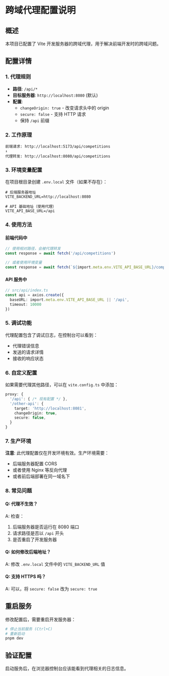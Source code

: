 # 跨域代理配置说明

## 概述

本项目已配置了 Vite 开发服务器的跨域代理，用于解决前端开发时的跨域问题。

## 配置详情

### 1. 代理规则

- **路径**: `/api/*`
- **目标服务器**: `http://localhost:8080` (默认)
- **配置**: 
  - `changeOrigin: true` - 改变请求头中的 origin
  - `secure: false` - 支持 HTTP 请求
  - 保持 `/api` 前缀

### 2. 工作原理

```
前端请求: http://localhost:5173/api/competitions
↓
代理转发: http://localhost:8080/api/competitions
```

### 3. 环境变量配置

在项目根目录创建 `.env.local` 文件（如果不存在）：

```env
# 后端服务器地址
VITE_BACKEND_URL=http://localhost:8080

# API 基础地址（使用代理）
VITE_API_BASE_URL=/api
```

### 4. 使用方法

#### 前端代码中
```typescript
// 使用相对路径，会被代理转发
const response = await fetch('/api/competitions')

// 或者使用环境变量
const response = await fetch(`${import.meta.env.VITE_API_BASE_URL}/competitions`)
```

#### API 服务中
```typescript
// src/api/index.ts
const api = axios.create({
  baseURL: import.meta.env.VITE_API_BASE_URL || '/api',
  timeout: 10000
})
```

### 5. 调试功能

代理配置包含了调试日志，在控制台可以看到：
- 代理错误信息
- 发送的请求详情
- 接收的响应状态

### 6. 自定义配置

如果需要代理其他路径，可以在 `vite.config.ts` 中添加：

```typescript
proxy: {
  '/api': { /* 现有配置 */ },
  '/other-api': {
    target: 'http://localhost:8081',
    changeOrigin: true,
    secure: false,
  }
}
```

### 7. 生产环境

**注意**: 此代理配置仅在开发环境有效。生产环境需要：
- 后端服务器配置 CORS
- 或者使用 Nginx 等反向代理
- 或者前后端部署在同一域名下

### 8. 常见问题

#### Q: 代理不生效？
A: 检查：
1. 后端服务器是否运行在 8080 端口
2. 请求路径是否以 `/api` 开头
3. 是否重启了开发服务器

#### Q: 如何修改后端地址？
A: 修改 `.env.local` 文件中的 `VITE_BACKEND_URL` 值

#### Q: 支持 HTTPS 吗？
A: 可以，将 `secure: false` 改为 `secure: true`

## 重启服务

修改配置后，需要重启开发服务器：

```bash
# 停止当前服务 (Ctrl+C)
# 重新启动
pnpm dev
```

## 验证配置

启动服务后，在浏览器控制台应该能看到代理相关的日志信息。
